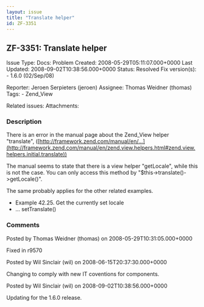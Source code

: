 ```yaml
---
layout: issue
title: "Translate helper"
id: ZF-3351
---
```


ZF-3351: Translate helper
-------------------------

 Issue Type: Docs: Problem Created: 2008-05-29T05:11:07.000+0000 Last Updated: 2008-09-02T10:38:56.000+0000 Status: Resolved Fix version(s): - 1.6.0 (02/Sep/08)
 
 Reporter:  Jeroen Serpieters (jeroen)  Assignee:  Thomas Weidner (thomas)  Tags: - Zend\_View
 
 Related issues: 
 Attachments: 
### Description

There is an error in the manual page about the Zend\_View helper "translate", ([http://framework.zend.com/manual/en/…](http://framework.zend.com/manual/en/zend.view.helpers.html#zend.view.helpers.initial.translate))

The manual seems to state that there is a view helper "getLocale", while this is not the case. You can only access this method by "$this->translate()->getLocale()".

The same probably applies for the other related examples.

- Example 42.25. Get the currently set locale
- ... setTranslate()
 


 

### Comments

Posted by Thomas Weidner (thomas) on 2008-05-29T10:31:05.000+0000

Fixed in r9570

 

 

Posted by Wil Sinclair (wil) on 2008-06-15T20:37:30.000+0000

Changing to comply with new IT coventions for components.

 

 

Posted by Wil Sinclair (wil) on 2008-09-02T10:38:56.000+0000

Updating for the 1.6.0 release.

 

 